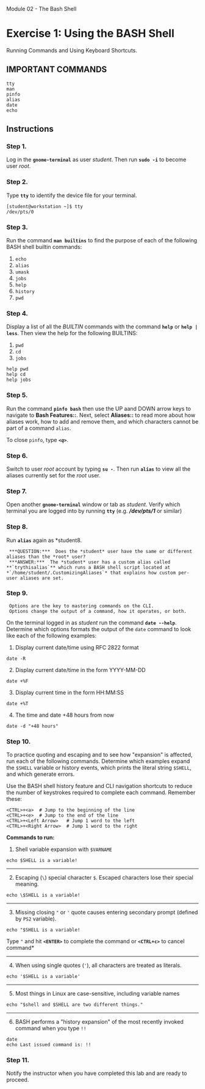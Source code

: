 Module 02 - The Bash Shell



# Exercise 1: Using the BASH Shell


Running Commands and Using Keyboard Shortcuts.


## IMPORTANT COMMANDS



```console
tty
man
pinfo
alias
date
echo
```



## Instructions



### Step 1. 

Log in the **`gnome-terminal`** as user *student*.
Then run **`sudo -i`** to become user *root*.

### Step 2.

Type **`tty`** to identify the device file for your terminal.


```console
[student@workstation ~]$ tty
/dev/pts/0
```

### Step 3.

Run the command **`man builtins`** to find the purpose of each of the following BASH shell builtin commands: 
1. `echo` 
2. `alias`
3. `umask`
4. `jobs`
5. `help`
6. `history`
7. `pwd`

### Step 4.
Display a list of all the *BUILTIN* commands with the command **`help`** or **`help | less`**.
Then view the help for the following BUILTINS:
1. `pwd`
2. `cd`
3. `jobs`

```console
help pwd
help cd
help jobs
```


### Step 5.

Run the command **`pinfo bash`** then use the UP aand DOWN arrow keys to navigate to **Bash Features::**. 
Next, select **Aliases::** to read more about how aliases work, how to add and remove them, and which characters cannot be part of a command `alias`. 
    
To close `pinfo`, type ***`<q>`***.


    
### Step 6.

Switch to user *root* account by typing **`su -`**. 
Then run **`alias`** to view all the aliases currently set for the *root* user.


### Step 7.

Open another **`gnome-terminal`** window or tab as *student*.
Verify which terminal you are logged into by running  **`tty`** (e.g.  ***/dev/pts/1*** or similar)


### Step 8.

Run **`alias`** again as *student8.

     ***QUESTION:***  Does the *student* user have the same or different aliases than the *root* user?
     ***ANSWER:***  The *student* user has a custom alias called **`trythisalias`** which runs a BASH shell script located at *`/home/student/.CustomizingAliases`* that explains how custom per-user aliases are set.


### Step 9.

     Options are the key to mastering commands on the CLI. 
     Options change the output of a command, how it operates, or both.
     
On the terminal logged in as *student* run the command **`date --help`**. 
Determine which options formats the output of the `date` command to look like each of the following examples:
1. Display current date/time using RFC 2822 format

```console
date -R
```

2. Display current date/time in the form YYYY-MM-DD

```console
date +%F
```

3. Display current time in the form HH:MM:SS

```console
date +%T
```

4. The time and date +48 hours from now

```console
date -d "+48 hours"
```


### Step 10.

To practice quoting and escaping and to see how "expansion" is affected, run each of the following commands. 
Determine which examples expand the `$SHELL` variable or history events, which prints the literal string `$SHELL`, and which generate errors.

Use the BASH shell history feature and CLI navigation shortcuts to reduce the number of keystrokes required to complete each command.  Remember these:
```
<CTRL>+<a>  # Jump to the beginning of the line 
<CTRL>+<e>  # Jump to the end of the line
<CTRL>+<Left Arrow>   # Jump 1 word to the left
<CTRL>+<Right Arrow>  # Jump 1 word to the right
```

**Commands to run:**

1. Shell variable expansion with `$VARNAME`
     
```console
echo $SHELL is a variable!
```

-----
2. Escaping (`\`) special character `$`. Escaped characters lose their special meaning.
     
```console
echo \$SHELL is a variable!
```

-----
3. Missing closing `"` or `'` quote causes entering secondary prompt (defined by `PS2` variable). 
     
```console
echo "$SHELL is a variable!
```

Type `"` and hit **`<ENTER>`** to complete the command or **`<CTRL+c>`** to cancel command*

-----
4. When using single quotes (`'`), all characters are treated as literals.
     
```console
echo '$SHELL is a variable'
```

-----
5. Most things in Linux are case-sensitive, including variable names
     
```console
echo "$shell and $SHELL are two different things."
```

-----
6. BASH performs a "history expansion" of the most recently invoked command when you type `!!`
     
```console
date
echo Last issued command is: !!
```


### Step 11.

Notify the instructor when you have completed this lab and are ready to proceed.
